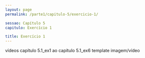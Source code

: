 ```yaml
---
layout: page
permalink: /parte1/capitulo-5/exercicio-1/

sessao: Capítulo 5
capitulo: Exercício 1

title: Exercício 1
---
```

vídeos capítulo 5.1_ex1 ao capítulo 5.1_ex6
template imagem/vídeo
